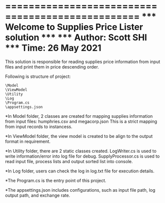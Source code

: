 =================================================
*** Welcome to Supplies Price Lister solution ***
*** Author: Scott SHI
*** Time: 26 May 2021
=================================================

This solution is responsible for reading supplies price information from input files and print them in price descending order.

Following is structure of project:

	\Model
	\ViewModel
	\Utility
	\Log
	\Program.cs
	\appsettings.json

*In Model folder, 2 classes are created for mapping supplies information from input files: humphries.csv and megacorp.json
 This is a strict mapping from input records to instancess. 

*In ViewModel folder, the view model is created to be align to the output format in requirement.

*In Utility folder, there are 2 static classes created. LogWriter.cs is used to write information/error into log file for debug.
 SupplyProcessor.cs is used to read input file, process lists and output sorted list into console.

*In Log folder, users can check the log in log.txt file for execution details.

*The Program.cs is the entry point of this project.

*The appsettings.json includes configurations, such as input file path, log output path, and exchange rate.
